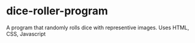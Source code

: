 # dice-roller-program
A program that randomly rolls dice with representive images. Uses HTML, CSS, Javascript

